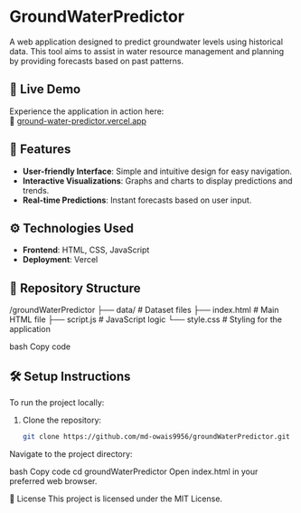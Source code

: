 # GroundWaterPredictor

A web application designed to predict groundwater levels using historical data. This tool aims to assist in water resource management and planning by providing forecasts based on past patterns.

## 🚀 Live Demo

Experience the application in action here:  
🔗 [ground-water-predictor.vercel.app](https://ground-water-predictor.vercel.app/)

## 🧪 Features

- **User-friendly Interface**: Simple and intuitive design for easy navigation.
- **Interactive Visualizations**: Graphs and charts to display predictions and trends.
- **Real-time Predictions**: Instant forecasts based on user input.

## ⚙️ Technologies Used

- **Frontend**: HTML, CSS, JavaScript
- **Deployment**: Vercel

## 📂 Repository Structure

/groundWaterPredictor
├── data/ # Dataset files
├── index.html # Main HTML file
├── script.js # JavaScript logic
└── style.css # Styling for the application

bash
Copy code

## 🛠️ Setup Instructions

To run the project locally:

1. Clone the repository:
   ```bash
   git clone https://github.com/md-owais9956/groundWaterPredictor.git
Navigate to the project directory:

bash
Copy code
cd groundWaterPredictor
Open index.html in your preferred web browser.

📄 License
This project is licensed under the MIT License.
